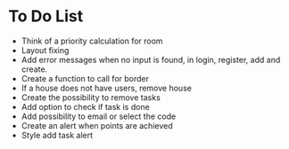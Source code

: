 # To Do List

- Think of a priority calculation for room
- Layout fixing
- Add error messages when no input is found, in login, register, add and create.
- Create a function to call for border
- If a house does not have users, remove house
- Create the possibility to remove tasks
- Add option to check if task is done
- Add possibility to email or select the code
- Create an alert when points are achieved
- Style add task alert  
